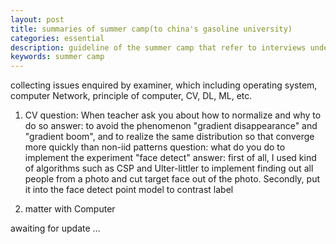 ```yaml
---
layout: post
title: summaries of summer camp(to china's gasoline university)
categories: essential
description: guideline of the summer camp that refer to interviews undergraduate
keywords: summer camp
---
```


collecting issues enquired by examiner, which including operating system, computer Network, principle of computer, CV, DL, ML, etc.

1. CV
	question: When teacher ask you about how to normalize and why to do so
	answer: to avoid the phenomenon "gradient disappearance" and "gradient boom", and to realize the same distribution so that converge more quickly than non-iid patterns
	question: what do you do to implement the experiment "face detect"
	answer: first of all, I used kind of algorithms such as CSP and Ulter-littler to implement finding out all people from a photo and cut target face out of the photo. Secondly, put it into the face detect point model to contrast label

2. matter with Computer

awaiting for update …